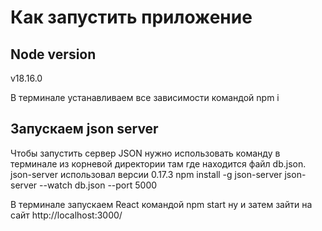 # Как запустить приложение
## Node version
v18.16.0

В терминале устанавливаем все зависимости командой
npm i

## Запускаем json server
Чтобы запустить сервер JSON нужно использовать команду в терминале из корневой директории там где находится файл db.json. json-server использовал версии 0.17.3
npm install -g json-server
json-server --watch db.json --port 5000

В терминале запускаем React командой
npm start
ну и затем зайти на сайт http://localhost:3000/